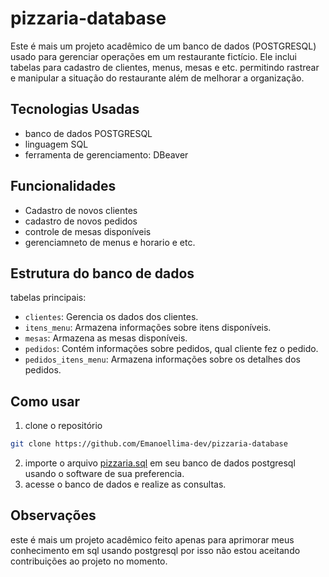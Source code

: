 # pizzaria-database

Este é mais um projeto acadêmico de um banco de dados (POSTGRESQL) usado para gerenciar operações em um restaurante fictício. Ele inclui tabelas para cadastro de clientes, menus, mesas e etc. permitindo rastrear e manipular a situação do restaurante além de melhorar a organização.

## Tecnologias Usadas
- banco de dados POSTGRESQL
- linguagem SQL
- ferramenta de gerenciamento: DBeaver

## Funcionalidades
- Cadastro de novos clientes
- cadastro de novos pedidos
- controle de mesas disponíveis
- gerenciamneto de menus e horario e etc.

## Estrutura do banco de dados

tabelas principais:

  - `clientes`: Gerencia os dados dos clientes.
  - `itens_menu`: Armazena informações sobre itens disponíveis.
  - `mesas`: Armazena as mesas disponíveis.
  - `pedidos`: Contém informações sobre pedidos, qual cliente fez o pedido.
  - `pedidos_itens_menu`: Armazena informações sobre os detalhes dos pedidos.

## Como usar
1. clone o repositório
  ```bash
  git clone https://github.com/Emanoellima-dev/pizzaria-database
```
2. importe o arquivo [pizzaria.sql](https://github.com/Emanoellima-dev/pizzaria-database/blob/main/pizzaria.sql) em seu banco de dados postgresql usando o software de sua preferencia.
3. acesse o banco de dados e realize as consultas.

## Observações
este é mais um projeto acadêmico feito apenas para aprimorar meus conhecimento em sql usando postgresql por isso não estou aceitando contribuições ao projeto no momento.
